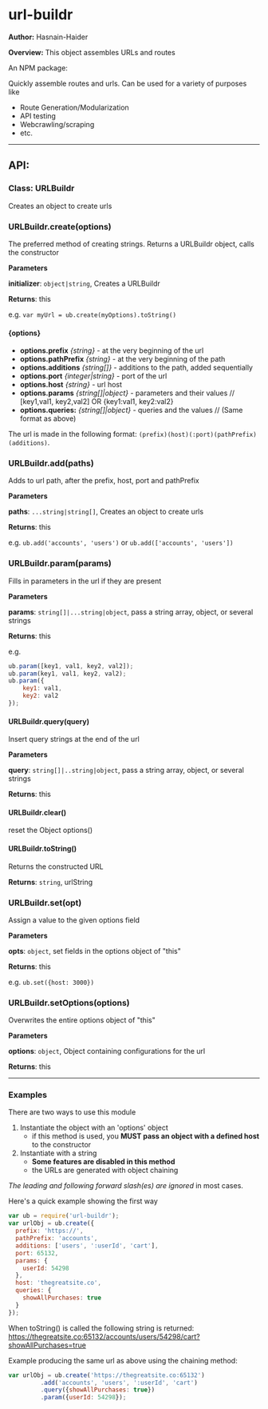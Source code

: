 # url-buildr

**Author:** Hasnain-Haider

**Overview:** This object assembles URLs and routes

An NPM package:

Quickly assemble routes and urls. Can be used for a variety of purposes like

* Route Generation/Modularization
* API testing
* Webcrawling/scraping
* etc.

_____________________________________________
## API:

### Class: URLBuildr
Creates an object to create urls

### URLBuildr.create(options)

The preferred method of creating strings.
Returns a URLBuildr object, calls the constructor

**Parameters**

**initializer**: `object|string`, Creates a URLBuildr

**Returns**: this

e.g. `var myUrl = ub.create(myOptions).toString()`

#### {options}

*    **options.prefix** _{string}_ - at the very beginning of the url
*    **options.pathPrefix** _{string}_ - at the very beginning of the path
*    **options.additions** _{string[]}_ - additions to the path, added sequentially
*    **options.port** _{integer|string}_ - port of the url
*    **options.host** _{string}_ - url host
*    **options.params** _{string[]|object}_ - parameters and their values // [key1,val1, key2,val2] OR {key1:val1, key2:val2}
*    **options.queries:** _{string[]|object}_ - queries and the values // (Same format as above)

The url is made in the following format:
 `(prefix)(host)(:port)(pathPrefix)(additions)`.



### URLBuildr.add(paths)

Adds to url path, after the prefix, host, port and pathPrefix

**Parameters**

**paths**: `...string|string[]`, Creates an object to create urls

**Returns**: this

e.g. `ub.add('accounts', 'users')` or `ub.add(['accounts', 'users'])`

### URLBuildr.param(params)

Fills in parameters in the url if they are present

**Parameters**

**params**: `string[]|...string|object`, pass a string array, object, or several strings

**Returns**: this

e.g.
```javascript
ub.param([key1, val1, key2, val2]);
ub.param(key1, val1, key2, val2);
ub.param({
    key1: val1,
    key2: val2
});
```

#### URLBuildr.query(query)

Insert query strings at the end of the url

**Parameters**

**query**: `string[]|..string|object`, pass a string array, object, or several strings

**Returns**: this


#### URLBuildr.clear()

reset the Object options()

#### URLBuildr.toString()

Returns the constructed URL

**Returns**: `string`, urlString

### URLBuildr.set(opt)

Assign a value to the given options field

**Parameters**

**opts**: `object`, set fields in the options object of "this"

**Returns**: this

e.g. `ub.set({host: 3000})`

### URLBuildr.setOptions(options)

Overwrites the entire options object of "this"

**Parameters**

**options**: `object`, Object containing configurations for the url

**Returns**: this


_____________________________________________

### Examples

There are two ways to use this module
1. Instantiate the object with an 'options' object
    * if this method is used, you **MUST pass an object with a defined host** to the constructor
2. Instantiate with a string
    * **Some features are disabled in this method**
    * the URLs are generated with object chaining

  _The leading and following forward slash(es) are ignored_ in most cases.

  Here's a quick example showing the first way
  ```javascript
  var ub = require('url-buildr');
  var urlObj = ub.create({
    prefix: 'https://',
    pathPrefix: 'accounts',
    additions: ['users', ':userId', 'cart'],
    port: 65132,
    params: {
      userId: 54298
    },
    host: 'thegreatsite.co',
    queries: {
      showAllPurchases: true
    }
  });
  ```
  When toString() is called the following string is returned: https://thegreatsite.co:65132/accounts/users/54298/cart?showAllPurchases=true

  Example producing the same url as above using the chaining method:
  ```javascript
  var urlObj = ub.create('https://thegreatsite.co:65132')
           .add('accounts', 'users', ':userId', 'cart')
           .query({showAllPurchases: true})
           .param({userId: 54298});
  ```
